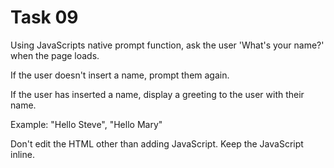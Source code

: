 # Task 09

Using JavaScripts native prompt function, ask the user 'What's your name?' when the page loads.

If the user doesn't insert a name, prompt them again.

If the user has inserted a name, display a greeting to the user with their name.

Example: "Hello Steve", "Hello Mary"

Don't edit the HTML other than adding JavaScript.
Keep the JavaScript inline.
